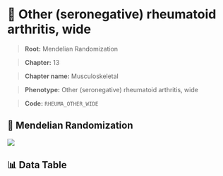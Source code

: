 # 🧪 Other (seronegative) rheumatoid arthritis, wide

> **Root:** Mendelian Randomization

> **Chapter:** 13  

> **Chapter name:** Musculoskeletal

> **Phenotype:** Other (seronegative) rheumatoid arthritis, wide  

> **Code:** `RHEUMA_OTHER_WIDE`

## 🧬 Mendelian Randomization  

<img src="/MR/Figures/Forward/RHEUMA_OTHER_WIDE.png"/>

## 📊 Data Table

<CsvTableMRF src="/public/MR/Data/Forward/RHEUMA_OTHER_WIDE.csv"/>
